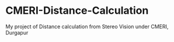 # CMERI-Distance-Calculation
My project of Distance calculation from Stereo Vision under CMERI, Durgapur
